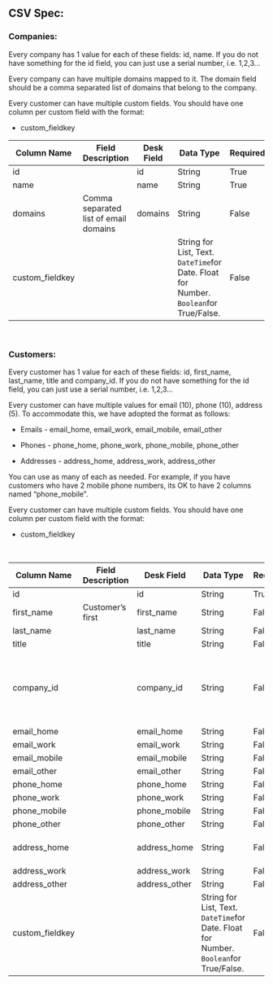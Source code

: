 CSV Spec:
---------

### Companies:

Every company has 1 value for each of these fields: id, name. If you do not have
something for the id field, you can just use a serial number, i.e. 1,2,3...  


Every company can have multiple domains mapped to it.  The domain field should
be a comma separated list of domains that belong to the company.  
  
Every customer can have multiple custom fields. You should have one column per
custom field with the format:

-   custom\_fieldkey

| **Column Name**  | **Field Description**                 | **Desk Field** | **Data Type**                                                                         | **Required** | **Unique** | **Validations**      | **Example 1**    | **Example 2**               |
|------------------|---------------------------------------|----------------|---------------------------------------------------------------------------------------|--------------|------------|----------------------|------------------|-----------------------------|
| id               |                                       | id             | String                                                                                | True         | True       |                      | 8764387          | Q3867                       |
| name             |                                       | name           | String                                                                                | True         | True       |                      | Acme Inc.        |                             |
| domains          | Comma separated list of email domains | domains        | String                                                                                | False        | False      | Must be valid domain | domain.com       | domain.com, anotherone.net  |
| custom\_fieldkey |                                       |                | String for List, Text. `DateTime`for Date. Float for Number. `Boolean`for True/False. | False        | False      |                      | custom\_industry | custom\_current\_sales\_rep |

 

### Customers:

Every customer has 1 value for each of these fields: id, first\_name,
last\_name, title and company\_id.  If you do not have something for the id
field, you can just use a serial number, i.e. 1,2,3...

  
Every customer can have multiple values for email (10), phone (10), address (5).
To accommodate this, we have adopted the format as follows:

-   Emails - email\_home, email\_work, email\_mobile, email\_other

-   Phones - phone\_home, phone\_work, phone\_mobile, phone\_other

-   Addresses - address\_home, address\_work, address\_other

You can use as many of each as needed. For example, if you have customers who
have 2 mobile phone numbers, its OK to have 2 columns named “phone\_mobile”.

Every customer can have multiple custom fields. You should have one column per
custom field with the format:

-   custom\_fieldkey

 

| **Column Name**  | **Field Description** | **Desk Field** | **Data Type**                                                                         | **Required** | **Unique** | **Validations**                                                            | **Example 1**                        | **Example 2**                 |
|------------------|-----------------------|----------------|---------------------------------------------------------------------------------------|--------------|------------|----------------------------------------------------------------------------|--------------------------------------|-------------------------------|
| id               |                       | id             | String                                                                                | True         | True       |                                                                            | 8764387                              | Q3867                         |
| first\_name      | Customer’s first      | first\_name    | String                                                                                | False        | False      |                                                                            | Jon                                  |                               |
| last\_name       |                       | last\_name     | String                                                                                | False        | False      |                                                                            | Doe                                  |                               |
| title            |                       | title          | String                                                                                | False        | False      |                                                                            | Mr.                                  |                               |
| company\_id      |                       | company\_id    | String                                                                                | False        | False      | If value present, record with corresponding ID must exist in companies.csv | 655744                               |                               |
| email\_home      |                       | email\_home    | String                                                                                | False        | True       |                                                                            | jon.doe\@gmail.com                   |                               |
| email\_work      |                       | email\_work    | String                                                                                | False        | True       |                                                                            | jdoe\@work.com                       |                               |
| email\_mobile    |                       | email\_mobile  | String                                                                                | False        | True       |                                                                            |                                      |                               |
| email\_other     |                       | email\_other   | String                                                                                | False        | True       |                                                                            |                                      |                               |
| phone\_home      |                       | phone\_home    | String                                                                                | False        | False      |                                                                            | 123-123-1234                         | (789) 234-5432                |
| phone\_work      |                       | phone\_work    | String                                                                                | False        | False      |                                                                            |                                      |                               |
| phone\_mobile    |                       | phone\_mobile  | String                                                                                | False        | False      |                                                                            |                                      |                               |
| phone\_other     |                       | phone\_other   | String                                                                                | False        | False      |                                                                            |                                      |                               |
| address\_home    |                       | address\_home  | String                                                                                | False        | False      |                                                                            | 123 Main St, San Francisco, CA 94105 |                               |
| address\_work    |                       | address\_work  | String                                                                                | False        | False      |                                                                            |                                      |                               |
| address\_other   |                       | address\_other | String                                                                                | False        | False      |                                                                            |                                      |                               |
| custom\_fieldkey |                       |                | String for List, Text. `DateTime`for Date. Float for Number. `Boolean`for True/False. | False        | False      |                                                                            | custom\_location                     | custom\_security\_role\_admin |
